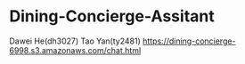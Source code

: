 # Dining-Concierge-Assitant
Dawei He(dh3027)
Tao Yan(ty2481)
https://dining-concierge-6998.s3.amazonaws.com/chat.html

